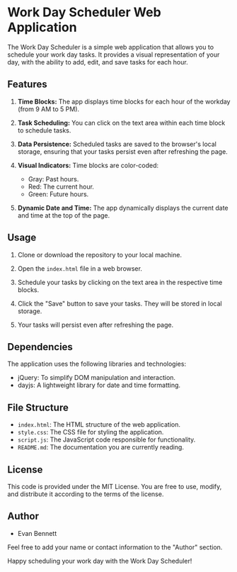 # Work Day Scheduler Web Application

The Work Day Scheduler is a simple web application that allows you to schedule your work day tasks. It provides a visual representation of your day, with the ability to add, edit, and save tasks for each hour.

## Features

1. **Time Blocks:** The app displays time blocks for each hour of the workday (from 9 AM to 5 PM).

2. **Task Scheduling:** You can click on the text area within each time block to schedule tasks.

3. **Data Persistence:** Scheduled tasks are saved to the browser's local storage, ensuring that your tasks persist even after refreshing the page.

4. **Visual Indicators:** Time blocks are color-coded:
   - Gray: Past hours.
   - Red: The current hour.
   - Green: Future hours.

5. **Dynamic Date and Time:** The app dynamically displays the current date and time at the top of the page.

## Usage

1. Clone or download the repository to your local machine.

2. Open the `index.html` file in a web browser.

3. Schedule your tasks by clicking on the text area in the respective time blocks.

4. Click the "Save" button to save your tasks. They will be stored in local storage.

5. Your tasks will persist even after refreshing the page.

## Dependencies

The application uses the following libraries and technologies:

- jQuery: To simplify DOM manipulation and interaction.
- dayjs: A lightweight library for date and time formatting.

## File Structure

- `index.html`: The HTML structure of the web application.
- `style.css`: The CSS file for styling the application.
- `script.js`: The JavaScript code responsible for functionality.
- `README.md`: The documentation you are currently reading.

## License

This code is provided under the MIT License. You are free to use, modify, and distribute it according to the terms of the license.

## Author

* Evan Bennett

Feel free to add your name or contact information to the "Author" section.

Happy scheduling your work day with the Work Day Scheduler!
